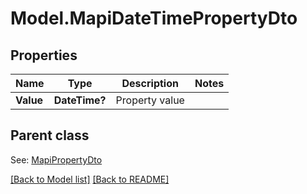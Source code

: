 # Model.MapiDateTimePropertyDto
## Properties
Name | Type | Description | Notes
------------ | ------------- | ------------- | -------------
**Value** | **DateTime?** | Property value              | 

## Parent class

See: [MapiPropertyDto](MapiPropertyDto.md)

[[Back to Model list]](Models.doc) [[Back to README]](README.md)


